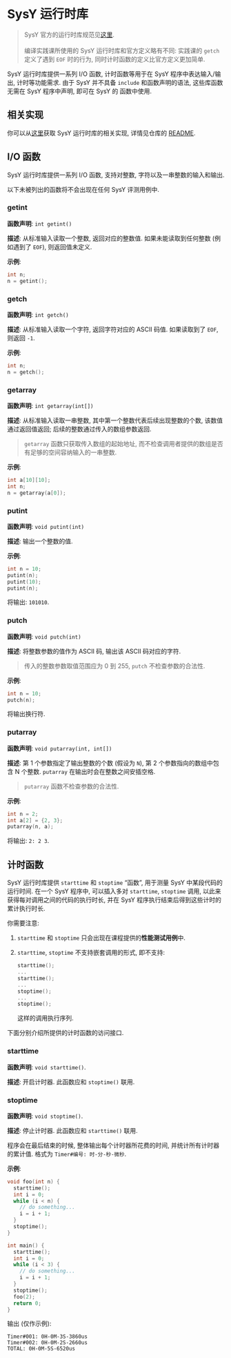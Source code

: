 # SysY 运行时库

> SysY 官方的运行时库规范见[这里](https://gitlab.eduxiji.net/nscscc/compiler2021/-/blob/master/SysY%E8%BF%90%E8%A1%8C%E6%97%B6%E5%BA%93.pdf). 
<br><br>
编译实践课所使用的 SysY 运行时库和官方定义略有不同: 实践课的 `getch` 定义了遇到 `EOF` 时的行为, 同时计时函数的定义比官方定义更加简单.

SysY 运行时库提供一系列 I/O 函数, 计时函数等用于在 SysY 程序中表达输入/输出, 计时等功能需求. 由于 SysY 并不具备 `include` 和函数声明的语法, 这些库函数无需在 SysY 程序中声明, 即可在 SysY 的 函数中使用.

## 相关实现

你可以从[这里](https://git.zju.edu.cn/accsys/sysy-runtime-lib)获取 SysY 运行时库的相关实现, 详情见仓库的 [README](https://git.zju.edu.cn/accsys/sysy-runtime-lib/-/blob/master/README.md).

## I/O 函数

SysY 运行时库提供一系列 I/O 函数, 支持对整数, 字符以及一串整数的输入和输出.

以下未被列出的函数将不会出现在任何 SysY 评测用例中.

### getint

**函数声明**: `int getint()`

**描述**: 从标准输入读取一个整数, 返回对应的整数值. 如果未能读取到任何整数 (例如遇到了 `EOF`), 则返回值未定义.

**示例**:

```c
int n;
n = getint();
```

### getch

**函数声明**: `int getch()`

**描述**: 从标准输入读取一个字符, 返回字符对应的 ASCII 码值. 如果读取到了 `EOF`, 则返回 `-1`.

**示例**:

```c
int n;
n = getch();
```

### getarray

**函数声明**: `int getarray(int[])`

**描述**: 从标准输入读取一串整数, 其中第一个整数代表后续出现整数的个数, 该数值通过返回值返回; 后续的整数通过传入的数组参数返回.

> `getarray` 函数只获取传入数组的起始地址, 而不检查调用者提供的数组是否有足够的空间容纳输入的一串整数.

**示例**:

```c
int a[10][10];
int n;
n = getarray(a[0]);
```

### putint

**函数声明**: `void putint(int)`

**描述**: 输出一个整数的值.

**示例**:

```c
int n = 10;
putint(n);
putint(10);
putint(n);
```

将输出: `101010`.

### putch

**函数声明**: `void putch(int)`

**描述**: 将整数参数的值作为 ASCII 码, 输出该 ASCII 码对应的字符.

> 传入的整数参数取值范围应为 0 到 255, `putch` 不检查参数的合法性.

**示例**:

```c
int n = 10;
putch(n);
```

将输出换行符.

### putarray

**函数声明**: `void putarray(int, int[])`

**描述**: 第 1 个参数指定了输出整数的个数 (假设为 `N`), 第 2 个参数指向的数组中包含 N 个整数. `putarray` 在输出时会在整数之间安插空格.

> `putarray` 函数不检查参数的合法性.

**示例**:

```c
int n = 2;
int a[2] = {2, 3};
putarray(n, a);
```

将输出: `2: 2 3`.

## 计时函数

SysY 运行时库提供 `starttime` 和 `stoptime` “函数”, 用于测量 SysY 中某段代码的运行时间. 在一个 SysY 程序中, 可以插入多对 `starttime`, `stoptime` 调用, 以此来获得每对调用之间的代码的执行时长, 并在 SysY 程序执行结束后得到这些计时的累计执行时长.

你需要注意:

1. `starttime` 和 `stoptime` 只会出现在课程提供的**性能测试用例**中.

2. `starttime`, `stoptime` 不支持嵌套调用的形式, 即不支持:

    ```c
    starttime();
    ...
    starttime();
    ...
    stoptime();
    ...
    stoptime();
    ```

    这样的调用执行序列.

下面分别介绍所提供的计时函数的访问接口.

### starttime

**函数声明**: `void starttime()`.

**描述**: 开启计时器. 此函数应和 `stoptime()` 联用.

### stoptime

**函数声明**: `void stoptime()`.

**描述**: 停止计时器. 此函数应和 `starttime()` 联用.

程序会在最后结束的时候, 整体输出每个计时器所花费的时间, 并统计所有计时器的累计值. 格式为 `Timer#编号: 时-分-秒-微秒`.

**示例**:

```c
void foo(int n) {
  starttime();
  int i = 0;
  while (i < n) {
    // do something...
    i = i + 1;
  }
  stoptime();
}

int main() {
  starttime();
  int i = 0;
  while (i < 3) {
    // do something...
    i = i + 1;
  }
  stoptime();
  foo(2);
  return 0;
}
```

输出 (仅作示例):

```
Timer#001: 0H-0M-3S-3860us
Timer#002: 0H-0M-2S-2660us
TOTAL: 0H-0M-5S-6520us
```